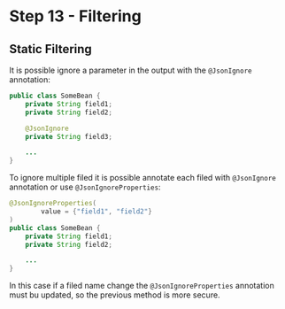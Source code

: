 # Step 13 - Filtering

## Static Filtering

It is possible ignore a parameter in the output with the `@JsonIgnore` annotation:

```java
public class SomeBean {
    private String field1;
    private String field2;

    @JsonIgnore
    private String field3;

    ...
}
```

To ignore multiple filed it is possible annotate each filed with `@JsonIgnore` annotation or use `@JsonIgnoreProperties`:

```java
@JsonIgnoreProperties(
        value = {"field1", "field2"}
)
public class SomeBean {
    private String field1;
    private String field2;

    ...
}
```

In this case if a filed name change the `@JsonIgnoreProperties` annotation must bu updated, so the previous method is more secure.
